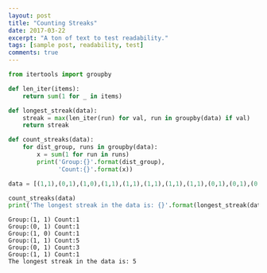 ```yaml
---
layout: post
title: "Counting Streaks"
date: 2017-03-22
excerpt: "A ton of text to test readability."
tags: [sample post, readability, test]
comments: true
---
```


```python
from itertools import groupby

def len_iter(items):
    return sum(1 for _ in items)

def longest_streak(data):
    streak = max(len_iter(run) for val, run in groupby(data) if val)
    return streak

def count_streaks(data):
    for dist_group, runs in groupby(data):
        x = sum(1 for run in runs)
        print('Group:{}'.format(dist_group),
              'Count:{}'.format(x))
```


```python
data = [(1,1),(0,1),(1,0),(1,1),(1,1),(1,1),(1,1),(1,1),(0,1),(0,1),(0,1),(1,1)]
```


```python
count_streaks(data)
print('The longest streak in the data is: {}'.format(longest_streak(data)))
```

    Group:(1, 1) Count:1
    Group:(0, 1) Count:1
    Group:(1, 0) Count:1
    Group:(1, 1) Count:5
    Group:(0, 1) Count:3
    Group:(1, 1) Count:1
    The longest streak in the data is: 5



```python

```
